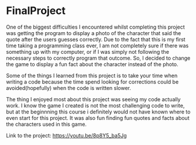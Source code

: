 # FinalProject
One of the biggest difficulties I encountered whilst completing this project was getting the program to display a photo of the character that said the quote after the users guesses correctly. Due to the fact that this is my first time taking a programming class ever, I am not completely sure if there was something up with my computer, or if I was simply not following the necessary steps to correctly program that outcome. So, I decided to change the game to display a fun fact about the character instead of the photo.

Some of the things I learned from this project is to take your time when writing a code because the time spend looking for corrections could be avoided(hopefully) when the code is written slower. 

The thing I enjoyed most about this project was seeing my code actually work. I know the game I created is not the most challenging code to write, but at the beginnning this course i definitely would not have known where to even start for this project. It was also fun finding fun quotes and facts about the characters used in this game.

Link to the project: https://youtu.be/8p8Y5_ba5Jg
